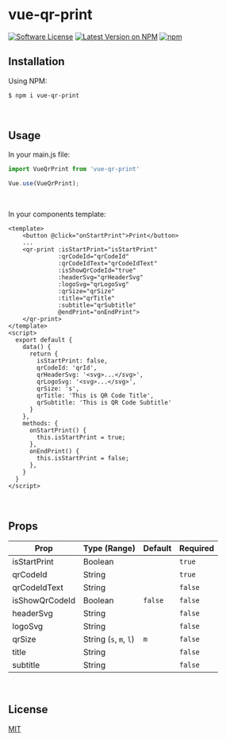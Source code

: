 # vue-qr-print


[![Software License](https://img.shields.io/badge/license-MIT-yellow.svg?style=flat-square)](https://github.com/JESS2/vue-qr-print/blob/main/LICENSE.md) [![Latest Version on NPM](https://img.shields.io/npm/v/vue-qr-print.svg?style=flat-square)](https://npmjs.com/package/vue-qr-print) [![npm](https://img.shields.io/npm/dt/vue-qr-print.svg?style=flat-square)](https://www.npmjs.com/package/vue-qr-print)


## Installation
Using NPM:
```bash
$ npm i vue-qr-print
```
<br>

## Usage
In your main.js file:
```js
import VueQrPrint from 'vue-qr-print'

Vue.use(VueQrPrint);
```
<br>

In your components template:
```vue
<template>
    <button @click="onStartPrint">Print</button>
    ...
    <qr-print :isStartPrint="isStartPrint"
              :qrCodeId="qrCodeId"
              :qrCodeIdText="qrCodeIdText"
              :isShowQrCodeId="true"
              :headerSvg="qrHeaderSvg"
              :logoSvg="qrLogoSvg"
              :qrSize="qrSize"
              :title="qrTitle"
              :subtitle="qrSubtitle"
              @endPrint="onEndPrint">
    </qr-print>
</template>
<script>
  export default {
    data() {
      return {
        isStartPrint: false,
        qrCodeId: 'qrId',
        qrHeaderSvg: '<svg>...</svg>',
        qrLogoSvg: '<svg>...</svg>',
        qrSize: 's',
        qrTitle: 'This is QR Code Title',
        qrSubtitle: 'This is QR Code Subtitle'
      }
    },
    methods: {
      onStartPrint() {
        this.isStartPrint = true;
      },
      onEndPrint() {
        this.isStartPrint = false;
      }, 
    }
  }
</script>
```

<br>


## Props
| Prop            | Type (Range)          | Default | Required |
|-----------------|-----------------------|---------|----------|
| isStartPrint    | Boolean               |         | `true`   |
| qrCodeId        | String                |         | `true`   |
| qrCodeIdText    | String                |         | `false`  |
| isShowQrCodeId  | Boolean               | `false` | `false`  |
| headerSvg       | String                |         | `false`  |
| logoSvg         | String                |         | `false`  |
| qrSize          | String (`s`, `m`, `l`)| `m`     | `false`  |
| title           | String                |         | `false`  |
| subtitle        | String                |         | `false`  |

<br>

## License
[MIT](https://opensource.org/licenses/MIT)

<br>
